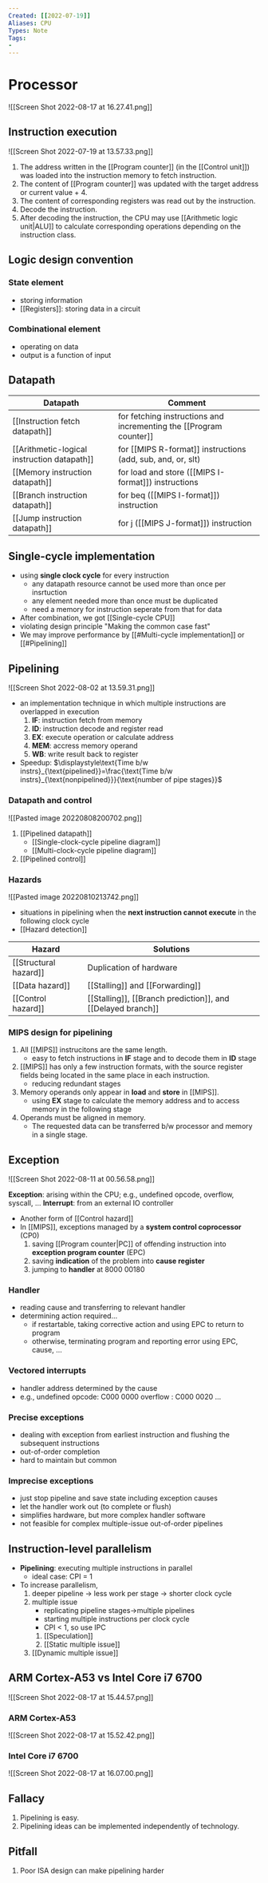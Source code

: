 ```yaml
---
Created: [[2022-07-19]]
Aliases: CPU
Types: Note
Tags: 
- 
---
```

# Processor
![[Screen Shot 2022-08-17 at 16.27.41.png]]

## Instruction execution
![[Screen Shot 2022-07-19 at 13.57.33.png]]
1. The address written in the [[Program counter]] (in the [[Control unit]]) was loaded into the instruction memory to fetch instruction. 
2. The content of [[Program counter]] was updated with the target address or current value + 4. 
3. The content of corresponding registers was read out by the instruction. 
4. Decode the instruction. 
5. After decoding the instruction, the CPU may use [[Arithmetic logic unit|ALU]] to calculate corresponding operations depending on the instruction class.

## Logic design convention
### State element
- storing information
- [[Registers]]: storing data in a circuit
### Combinational element
- operating on data
- output is a function of input

## Datapath
| Datapath                                    | Comment                                                            |
| ------------------------------------------- | ------------------------------------------------------------------ |
| [[Instruction fetch datapath]]              | for fetching instructions and incrementing the [[Program counter]] |
| [[Arithmetic-logical instruction datapath]] | for [[MIPS R-format]] instructions <br>(add, sub, and, or, slt)        |
| [[Memory instruction datapath]]             | for load and store ([[MIPS I-format]]) instructions                |
| [[Branch instruction datapath]]             | for beq ([[MIPS I-format]]) instruction                            |
| [[Jump instruction datapath]]               | for j ([[MIPS J-format]]) instruction                              |

## Single-cycle implementation
- using **single clock cycle** for every instruction
  - any datapath resource cannot be used more than once per insrtuction
  - any element needed more than once must be duplicated
  - need a memory for instruction seperate from that for data
- After combination, we got [[Single-cycle CPU]]
- violating design principle "Making the common case fast"
- We may improve performance by [[#Multi-cycle implementation]] or [[#Pipelining]]

## Pipelining
![[Screen Shot 2022-08-02 at 13.59.31.png]]
- an implementation technique in which multiple instructions are overlapped in execution
  1. **IF**: instruction fetch from memory
  2. **ID**: instruction decode and register read
  3. **EX**: execute operation or calculate address
  4. **MEM**: accress memory operand
  5. **WB**: write result back to register
- Speedup: 
  $\displaystyle\text{Time b/w instrs}_{\text{pipelined}}=\frac{\text{Time b/w instrs}_{\text{nonpipelined}}}{\text{number of pipe stages}}$

### Datapath and control
![[Pasted image 20220808200702.png]]
1. [[Pipelined datapath]]
   - [[Single-clock-cycle pipeline diagram]]
   - [[Multi-clock-cycle pipeline diagram]]
2. [[Pipelined control]]

### Hazards
![[Pasted image 20220810213742.png]]
- situations in pipelining when the **next instruction cannot execute** in the following clock cycle
- [[Hazard detection]]

| Hazard                | Solutions                                                   |
| --------------------- | ----------------------------------------------------------- |
| [[Structural hazard]] | Duplication of hardware                                     |
| [[Data hazard]]       | [[Stalling]] and [[Forwarding]]                             |
| [[Control hazard]]    | [[Stalling]], [[Branch prediction]], and [[Delayed branch]] |

### MIPS design for pipelining
1. All [[MIPS]] instrucitons are the same length. 
   - easy to fetch instructions in **IF** stage and to decode them in **ID** stage
2. [[MIPS]] has only a few instruction formats, with the source register fields being located in the same place in each instruction. 
   - reducing redundant stages
3. Memory operands only appear in **load** and **store** in [[MIPS]]. 
   - using **EX** stage to calculate the memory address and to access memory in the following stage
4. Operands must be aligned in memory. 
   - The requested data can be transferred b/w processor and memory in a single stage. 

## Exception
![[Screen Shot 2022-08-11 at 00.56.58.png]]

**Exception**: arising within the CPU; e.g., undefined opcode, overflow, syscall, ...
**Interrupt**: from an external IO controller
- Another form of [[Control hazard]]
- In [[MIPS]], exceptions managed by a **system control coprocessor** (CP0)
  1. saving [[Program counter|PC]] of offending instruction into **exception program counter** (EPC)
  2. saving **indication** of the problem into **cause register**
  3. jumping to **handler** at 8000 00180

### Handler
- reading cause and transferring to relevant handler
- determining action required...
  - if restartable, taking corrective action and using EPC to return to program
  - otherwise, terminating program and reporting error using EPC, cause, ...

### Vectored interrupts
- handler address determined by the cause
- e.g., 
  undefined opcode: C000 0000
  overflow                 : C000 0020
  ...

### Precise exceptions
- dealing with exception from earliest instruction and flushing the subsequent instructions
- out-of-order completion
- hard to maintain but common

### Imprecise exceptions
- just stop pipeline and save state including exception causes
- let the handler work out (to complete or flush)
- simplifies hardware, but more complex handler software
- not feasible for complex multiple-issue out-of-order pipelines

## Instruction-level parallelism
- **Pipelining**: executing multiple instructions in parallel
  - ideal case: CPI = 1
- To increase parallelism, 
  1. deeper pipeline → less work per stage → shorter clock cycle
  2. multiple issue
     - replicating pipeline stages→multiple pipelines
     - starting multiple instructions per clock cycle
     - CPI < 1, so use IPC
     1. [[Speculation]]
     2. [[Static multiple issue]]
	3. [[Dynamic multiple issue]]

## ARM Cortex-A53 vs Intel Core i7 6700
![[Screen Shot 2022-08-17 at 15.44.57.png]]
### ARM Cortex-A53
![[Screen Shot 2022-08-17 at 15.52.42.png]]
### Intel Core i7 6700
![[Screen Shot 2022-08-17 at 16.07.00.png]]

## Fallacy
1. Pipelining is easy. 
2. Pipelining ideas can be implemented independently of technology. 

## Pitfall
1. Poor ISA design can make pipelining harder
